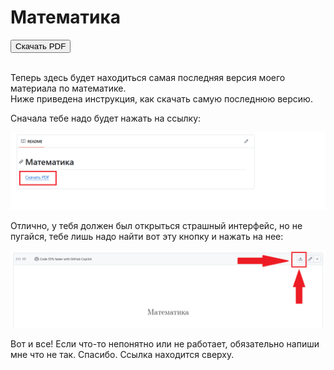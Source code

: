 <!DOCTYPE html>
<html lang="en">
<head>
  <meta charset="UTF-8">
  <meta name="viewport" content="width=device-width, initial-scale=1.0">
</head>
<body>
  <h1>Математика</h1>
  <a href="https://github.com/Iwon720/matematyka/blob/main/matematyka.pdf">
    <button>Скачать PDF</button>
  </a>
  <br><br>
  <p>Теперь здесь будет находиться самая последняя версия моего материала по математике. <br> Ниже приведена инструкция, как скачать самую последнюю версию.</p>
  <p>Сначала тебе надо будет нажать на ссылку:</p>
  <img src="name1.png" alt="Изображение 1">
  <p>Отлично, у тебя должен был открыться страшный интерфейс, но не пугайся, тебе лишь надо найти вот эту кнопку и нажать на нее:</p>
  <img src="name2.png" alt="Изображение 2">
  <p>Вот и все! Если что-то непонятно или не работает, обязательно напиши мне что не так. Спасибо. Ссылка находится сверху.</p>
</body>
</html>
